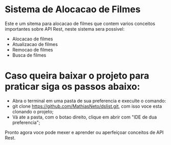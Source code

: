 # Sistema de Alocacao de Filmes
Este e um sitema para alocacao de filmes que contem varios conceitos importantes sobre API Rest, neste sistema sera possivel:
* Alocacao de filmes
* Atualizacao de filmes
* Remocao de filmes
* Busca de filmes


# Caso queira baixar o projeto para praticar siga os passos abaixo:
* Abra o terminal em uma pasta de sua preferencia e execulte o comando:
* git clone https://github.com/MathiasNeto/dslist.git, com isso voce esta clonando o projeto;
* Vá ate a pasta, com o botao direito, clique em abrir com "IDE de dua preferencia";

Pronto agora voce pode mexer e aprender ou aperfeiçoar conceitos de API Rest.
